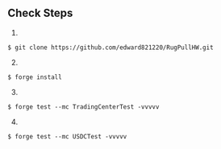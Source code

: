 ## Check Steps

1.

```shell
$ git clone https://github.com/edward821220/RugPullHW.git
```

2.

```shell
$ forge install
```

3.

```shell
$ forge test --mc TradingCenterTest -vvvvv
```

4.

```shell
$ forge test --mc USDCTest -vvvvv
```
